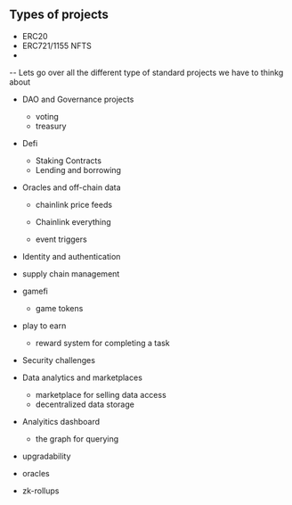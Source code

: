 ## Types of projects

- ERC20
- ERC721/1155 NFTS
- 
-- Lets go over all the different type of standard projects we have to thinkg about 

- DAO and Governance projects
	- voting
	- treasury

- Defi
	- Staking Contracts
	- Lending and borrowing

- Oracles and off-chain data
	- chainlink price feeds
	- Chainlink everything

	- event triggers

- Identity and authentication
- supply chain management

- gamefi 
	- game tokens
- play to earn
	- reward system for completing a task

- Security challenges

- Data analytics and marketplaces
	- marketplace for selling data access
	- decentralized data storage
- Analyitics dashboard
	- the graph for querying


- upgradability
- oracles
- zk-rollups